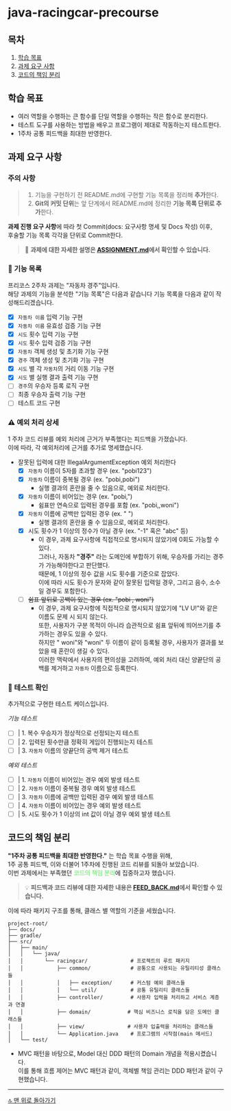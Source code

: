 # java-racingcar-precourse

## 목차

1. [학습 목표](#학습-목표)
2. [과제 요구 사항](#과제-요구-사항)
3. [코드의 책임 분리](#코드의-책임-분리)

## 학습 목표

- 여러 역할을 수행하는 큰 함수를 단일 역할을 수행하는 작은 함수로 분리한다.
- 테스트 도구를 사용하는 방법을 배우고 프로그램이 제대로 작동하는지 테스트한다.
- 1주차 공통 피드백을 최대한 반영한다.

## 과제 요구 사항

### 주의 사항

> 1. 기능을 구현하기 전 README.md에 구현할 기능 목록을 정리해 **추가**한다.
> 2. **Git의 커밋 단위**는 앞 단계에서 README.md에 정리한 **기능 목록 단위로 추가**한다.

**과제 진행 요구 사항**에 따라 첫 Commit(docs: 요구사항 명세 및 Docs 작성) 이후,<br>
후술할 기능 목록 각각을 단위로 Commit한다.

> 📝 **과제에 대한 자세한 설명은 [ASSIGNMENT.md](docs/ASSIGNMENT.md)에서 확인할 수 있습니다.**

### 📝 기능 목록

프리코스 2주차 과제는 "자동차 경주"입니다.<br>
해당 과제의 기능을 분석한 "기능 목록"은 다음과 같습니다
기능 목록을 다음과 같이 작성해드리겠습니다.

- [x] `자동차 이름` 입력 기능 구현
- [x] `자동차 이름` 유효성 검증 기능 구현
- [x] `시도` 횟수 입력 기능 구현
- [x] `시도` 횟수 입력 검증 기능 구현
- [x] `자동차` 객체 생성 및 초기화 기능 구현
- [x] `경주` 객체 생성 및 초기화 기능 구현
- [x] `시도` 별 각 `자동차`의 거리 이동 기능 구현
- [x] `시도` 별 실행 결과 출력 기능 구현
- [ ] `경주`의 우승자 등록 로직 구현
- [ ] 최종 우승자 출력 기능 구현
- [ ] 테스트 코드 구현

### ⚠️ 예외 처리 상세

1 주차 코드 리뷰를 예외 처리에 근거가 부족했다는 피드백을 가졌습니다.<br>
이에 따라, 각 예외처리에 근거를 추가로 명세했습니다.

- 잘못된 입력에 대한 IllegalArgumentException 예외 처리한다
    - [x] `자동차` 이름이 5자를 초과할 경우 (ex. "pobi123")
    - [x] `자동차` 이름이 중복될 경우 (ex. "pobi,pobi")
        - 실행 결과의 혼란을 줄 수 있음으로, 예외로 처리한다.
    - [x] `자동차` 이름이 비어있는 경우 (ex. "pobi,")
        - 쉼표만 연속으로 입력된 경우를 포함 (ex. "pobi,,woni")
    - [x] `자동차` 이름에 공백만 입력된 경우 (ex. "   ")
        - 실행 결과의 혼란을 줄 수 있음으로, 예외로 처리한다.
    - [x] 시도 횟수가 1 이상의 정수가 아닐 경우 (ex. "-1" 혹은 "abc" 등)
        - 이 경우, 과제 요구사항에 직접적으로 명시되지 않았기에 0회도 가능할 수 있다.
          <br/> 그러나, 자동차 **"경주"** 라는 도메인에 부합하기 위해, 우승자를 가리는 경주가 가능해야한다고 판단했다.
          <br/> 때문에, 1 이상의 정수 값을 시도 횟수를 기준으로 잡았다.
          <br/> 이에 따라 시도 횟수가 문자와 같이 잘못된 입력일 경우, 그리고 음수, 소수일 경우도 포함한다.
    - [ ] ~~쉼표 앞뒤로 공백이 있는 경우 (ex. "pobi , woni")~~
        - 이 경우, 과제 요구사항에 직접적으로 명시되지 않았기에 "LV U!"와 같은 이름도 문제 시 되지 않는다.
          <br/> 또한, 사용자가 구분 목적이 아니라 습관적으로 쉼표 앞뒤에 띄어쓰기를 추가하는 경우도 있을 수 있다.
          <br/> 하지만 " woni"와 "woni" 두 이름이 같이 등록될 경우, 사용자가 결과를 보았을 때 혼란이 생길 수 있다.
          <br/> 이러한 맥락에서 사용자의 편의성을 고려하여, 예외 처리 대신 양끝단의 공백를 제거하고 `자동차` 이름으로 등록한다.

### 🧪 테스트 확인

추가적으로 구현한 테스트 케이스입니다.

*기능 테스트*

- [ ] | 1. 복수 우승자가 정상적으로 선정되는지 테스트
- [ ] | 2. 입력된 횟수만큼 정확히 게임이 진행되는지 테스트
- [ ] | 3. `자동차` 이름의 양끝단의 공백 제거 테스트

*예외 테스트*

- [ ] | 1. `자동차` 이름이 비어있는 경우 예외 발생 테스트
- [ ] | 2. `자동차` 이름이 중복될 경우 예외 발생 테스트
- [ ] | 3. `자동차` 이름에 공백만 입력된 경우 예외 발생 테스트
- [ ] | 4. `자동차` 이름이 비어있는 경우 예외 발생 테스트
- [ ] | 5. 시도 횟수가 1 이상의 int 값이 아닐 경우 예외 발생 테스트

## 코드의 책임 분리

**"1주차 공통 피드백을 최대한 반영한다."** 는 학습 목표 수행을 위해,<br/>
1주 공통 피드백, 이와 더불어 1주차에 진행된 코드 리뷰를 되돌아 보았습니다.<br/>
이번 과제에서는 부족했던 <span style="color: lightgreen">**코드의 책임 분리**</span>에 집중하고자 했습니다.<br>
> 💡 **피드백과 코드 리뷰에 대한 자세한 내용은 [FEED_BACK.md](docs/FEED_BACK.md)에서 확인할 수 있습니다.**

이에 따라 패키지 구조를 통해, 클래스 별 역할의 기준을 세웠습니다.

```
project-root/
├── docs/
├── gradle/
├── src/
│   ├── main/
│   │   └── java/
│   │       └── racingcar/              # 프로젝트의 루트 패키지
│   │           ├── common/             # 공통으로 사용되는 유틸리티성 클래스들
│   │           │   ├── exception/      # 커스텀 예외 클래스들
│   │           │   └── util/           # 공통 유틸리티 클래스들
│   │           ├── controller/         # 사용자 입력을 처리하고 서비스 계층과 연결
│   │           ├── domain/            # 핵심 비즈니스 로직을 담은 도메인 클래스들
│   │           ├── view/              # 사용자 입출력을 처리하는 클래스들
│   │           └── Application.java    # 프로그램의 시작점(main 메서드)
│   └── test/
```

- MVC 패턴을 바탕으로, Model 대신 DDD 패턴의 Domain 개념을 적용시켰습니다. <br>
  이를 통해 흐름 제어는 MVC 패턴과 같이, 객체별 책임 관리는 DDD 패턴과 같이 구현했습니다.

---

[🔝 맨 위로 돌아가기](#java-racingcar-precourse)